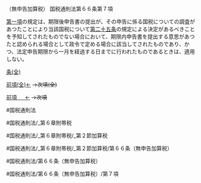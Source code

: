 （無申告加算税）
国税通則法第６６条第７項

[第一項](国税通則法＿＿＿＿＿第６６条第１項)の規定は、期限後申告書の提出が、その申告に係る国税についての調査があつたことにより当該国税について[第二十五条](国税通則法＿＿＿＿＿第２５条第１項)の規定による決定があるべきことを予知してされたものでない場合において、期限内申告書を提出する意思があつたと認められる場合として政令で定める場合に該当してされたものであり、かつ、法定申告期限から一月を経過する日までに行われたものであるときは、適用しない。

[条(全)](国税通則法＿＿＿＿＿第６６条_.md)

[前項(全)←](国税通則法＿＿＿＿＿第６６条第６項_.md)  ~~→次項(全)~~

[前項 　 ←](国税通則法＿＿＿＿＿第６６条第６項.md)  ~~→次項~~



#国税通則法

#国税通則法/_第６章附帯税

#国税通則法/_第６章附帯税/_第２節加算税

#国税通則法/_第６章附帯税/_第２節加算税/第６６条（無申告加算税）

#国税通則法/第６６条（無申告加算税）

#国税通則法/第６６条（無申告加算税）/第７項

